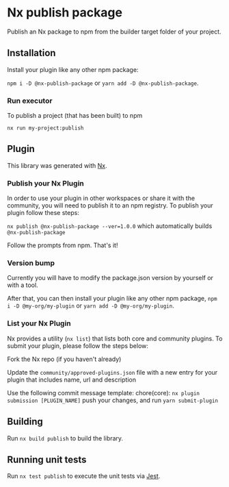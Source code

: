 # Nx publish package

Publish an Nx package to npm from the builder target folder of your project.

## Installation

Install your plugin like any other npm package:

`npm i -D @nx-publish-package` or `yarn add -D @nx-publish-package`.

### Run executor

To publish a project (that has been built) to npm

`nx run my-project:publish`

## Plugin

This library was generated with [Nx](https://nx.dev).

### Publish your Nx Plugin

In order to use your plugin in other workspaces or share it with the community, you will need to publish it to an npm registry. To publish your plugin follow these steps:

`nx publish @nx-publish-package --ver=1.0.0` which automatically builds `@nx-publish-package`

Follow the prompts from npm. That's it!

### Version bump

Currently you will have to modify the package.json version by yourself or with a tool.

After that, you can then install your plugin like any other npm package, `npm i -D @my-org/my-plugin` or
`yarn add -D @my-org/my-plugin`.

### List your Nx Plugin

Nx provides a utility (`nx list`) that lists both core and community plugins. To submit your plugin, please follow the steps below:

Fork the Nx repo (if you haven't already)

Update the `community/approved-plugins.json` file with a new entry for your plugin that includes name, url and description

Use the following commit message template: chore(core): `nx plugin submission [PLUGIN_NAME]`
push your changes, and run `yarn submit-plugin`

## Building

Run `nx build publish` to build the library.

## Running unit tests

Run `nx test publish` to execute the unit tests via [Jest](https://jestjs.io).
